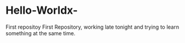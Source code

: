 # Hello-Worldx-
First repositoy 
First Repository, working late tonight and trying to learn something at the same time.
